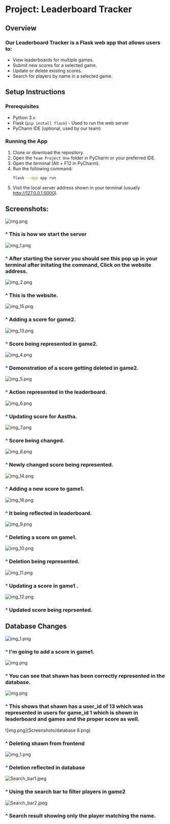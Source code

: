 # Project: Leaderboard Tracker


## Overview

### Our Leaderboard Tracker is a Flask web app that allows users to:
- View leaderboards for multiple games.
- Submit new scores for a selected game.
- Update or delete existing scores.
- Search for players by name in a selected game.


## Setup Instructions

### Prerequisites
- Python 3.x 
- Flask (`pip install flask`) - Used to run the web server
- PyCharm IDE (optional, used by our team)


### Running the App
1. Clone or download the repository.
2. Open the `Team Project One` folder in PyCharm or your preferred IDE.
3. Open the terminal (Alt + F12 in PyCharm).
4. Run the following command:
   ```bash
   flask --app app run
   ```
5. Visit the local server address shown in your terminal (usually http://127.0.0.1:5000).


## Screenshots:


![img.png](Screenshots/img.png)

### ^ This is how we start the server

![img_1.png](Screenshots/img_1.png)

### ^ After starting the server you should see this pop up in your terminal after initating the command, Click on the website address. 

![img_2.png](Screenshots/img_2.png)

### ^ This is the website.  

![img_15.png](Screenshots/img_15.png)

### ^ Adding a score for game2.

![img_13.png](Screenshots/img_13.png)

### ^ Score being represented in game2. 

![img_4.png](Screenshots/img_4.png)

### ^ Demonstration of a score getting deleted in game2.

![img_5.png](Screenshots/img_5.png)

### ^ Action represented in the leaderboard.

![img_6.png](Screenshots/img_6.png)

### ^ Updating score for Aastha.

![img_7.png](Screenshots/img_7.png)

### ^ Score being changed.

![img_8.png](Screenshots/img_8.png)

### ^ Newly changed score being represented. 

![img_14.png](Screenshots/img_14.png)

### ^ Adding a new score to game1.

![img_16.png](Screenshots/img_16.png)

### ^ It being reflected in leaderboard. 

![img_9.png](Screenshots/img_9.png)

### ^ Deleting a score on game1.

![img_10.png](Screenshots/img_10.png)
 
### ^ Deletion being represented.

![img_11.png](Screenshots/img_11.png)

### ^ Updating a score in game1 .

![img_12.png](Screenshots/img_12.png)

### ^ Updated score being reprsented.


## Database Changes

![img_1.png](Screenshots/database2.png)

### ^ I'm going to add a score in game1.

![img.png](Screenshots/database15.png)

### ^ You can see that shawn has been correctly represented in the database. 

![img.png](Screenshots/database10.png)

### ^ This shows that shawn has a user_id of 13 which was represented in users for game_id 1 which is shown in leaderboard and games and the proper score as well.

![img.png](Screenshots/database 8.png)

### ^ Deleting shawn from frontend

![img_1.png](Screenshots/database7.png)

### ^ Deletion reflected in database

![Search_bar1.jpeg](Screenshots/Search_bar1.jpeg)

### ^ Using the search bar to filter players in game2

![Search_bar2.jpeg](Screenshots/Search_bar2.jpeg)

### ^ Search result showing only the player matching the name.